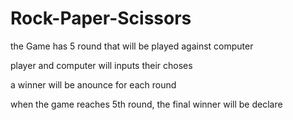 # Rock-Paper-Scissors

the Game has 5 round that will be played against computer

player and computer will inputs their choses

a winner will be anounce for each round

when the game reaches 5th round, the final winner will be declare

